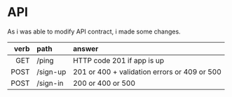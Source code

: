 # API

As i was able to modify API contract, i made some changes.

| verb | path     | answer                                       |
| ---: | :------- | :------------------------------------------- |
|  GET | /ping    | HTTP code 201 if app is up                   |
| POST | /sign-up | 201 or 400 + validation errors or 409 or 500 |
| POST | /sign-in | 200 or 400 or 500                            |
